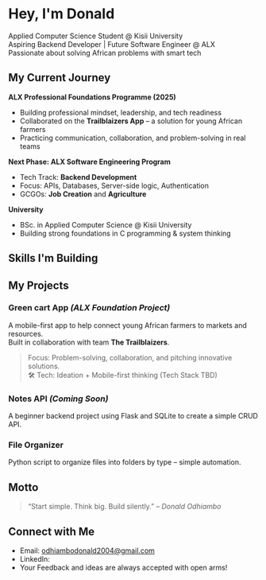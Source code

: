 #  Hey, I'm Donald

 Applied Computer Science Student @ Kisii University  
 Aspiring Backend Developer | Future Software Engineer @ ALX  
 Passionate about solving African problems with smart tech  




## My Current Journey

 **ALX Professional Foundations Programme (2025)**  
- Building professional mindset, leadership, and tech readiness  
- Collaborated on the **Trailblaizers App** – a solution for young African farmers  
- Practicing communication, collaboration, and problem-solving in real teams  

 **Next Phase: ALX Software Engineering Program**  
- Tech Track: **Backend Development**  
- Focus: APIs, Databases, Server-side logic, Authentication  
- GCGOs: **Job Creation** and **Agriculture**  

 **University**  
- BSc. in Applied Computer Science @ Kisii University  
- Building strong foundations in C programming & system thinking



## Skills I'm Building





## My Projects

### Green cart App *(ALX Foundation Project)*  
A mobile-first app to help connect young African farmers to markets and resources.  
Built in collaboration with team **The Trailblaizers**.  
> Focus: Problem-solving, collaboration, and pitching innovative solutions.  
🛠 Tech: Ideation + Mobile-first thinking (Tech Stack TBD)

###  Notes API *(Coming Soon)*  
A beginner backend project using Flask and SQLite to create a simple CRUD API.

###  File Organizer  
Python script to organize files into folders by type – simple automation.


##  Motto

> “Start simple. Think big. Build silently.” – *Donald Odhiambo*


## Connect with Me

- Email: odhiambodonald2004@gmail.com  
- LinkedIn:  
- Your Feedback and ideas are always accepted with open arms!
